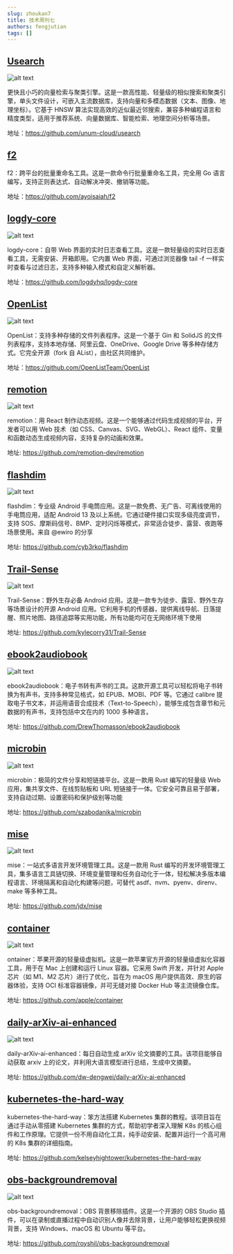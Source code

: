 ```yaml
---
slug: zhoukan7
title: 技术周刊七
authors: fengjutian
tags: []
---
```


## [Usearch](https://github.com/unum-cloud/usearch)

![alt text](./static/imgs/usearch.png)

更快且小巧的向量检索与聚类引擎。这是一款高性能、轻量级的相似搜索和聚类引擎，单头文件设计，可嵌入主流数据库，支持向量和多模态数据（文本、图像、地理坐标）。它基于 HNSW 算法实现高效的近似最近邻搜索，兼容多种编程语言和精度类型，适用于推荐系统、向量数据库、智能检索、地理空间分析等场景。

地址：https://github.com/unum-cloud/usearch

## [f2](https://github.com/ayoisaiah/f2)

f2：跨平台的批量重命名工具。这是一款命令行批量重命名工具，完全用 Go 语言编写，支持正则表达式、自动解决冲突、撤销等功能。

地址：https://github.com/ayoisaiah/f2

## [logdy-core](https://github.com/logdyhq/logdy-core)

![alt text](./static/imgs/logdy-core.gif)

logdy-core：自带 Web 界面的实时日志查看工具。这是一款轻量级的实时日志查看工具，无需安装、开箱即用。它内置 Web 界面，可通过浏览器像 tail -f 一样实时查看与过滤日志，支持多种输入模式和自定义解析器。

地址：https://github.com/logdyhq/logdy-core

## [OpenList](https://github.com/OpenListTeam/OpenList)

![alt text](./static/imgs/openlist.webp)

OpenList：支持多种存储的文件列表程序。这是一个基于 Gin 和 SolidJS 的文件列表程序，支持本地存储、阿里云盘、OneDrive、Google Drive 等多种存储方式。它完全开源（fork 自 AList），由社区共同维护。

地址：https://github.com/OpenListTeam/OpenList

## [remotion](https://github.com/remotion-dev/remotion)

![alt text](./static/imgs/remotion.gif)

remotion：用 React 制作动态视频。这是一个能够通过代码生成视频的平台，开发者可以用 Web 技术（如 CSS、Canvas、SVG、WebGL）、React 组件、变量和函数动态生成视频内容，支持复杂的动画和效果。

地址: https://github.com/remotion-dev/remotion

## [flashdim](https://github.com/cyb3rko/flashdim)

![alt text](./static/imgs/flashdim.png)

flashdim：专业级 Android 手电筒应用。这是一款免费、无广告、可离线使用的手电筒应用，适配 Android 13 及以上系统。它通过硬件接口实现多级亮度调节，支持 SOS、摩斯码信号、BMP、定时闪烁等模式，非常适合徒步、露营、夜跑等场景使用。来自 @ewiro 的分享

地址: https://github.com/cyb3rko/flashdim

## [Trail-Sense](https://github.com/kylecorry31/Trail-Sense)

![alt text](./static/imgs/trail-sense.png)

Trail-Sense：野外生存必备 Android 应用。这是一款专为徒步、露营、野外生存等场景设计的开源 Android 应用。它利用手机的传感器，提供离线导航、日落提醒、照片地图、路径追踪等实用功能，所有功能均可在无网络环境下使用

地址: https://github.com/kylecorry31/Trail-Sense

## [ebook2audiobook](https://github.com/DrewThomasson/ebook2audiobook)

![alt text](./static/imgs/ebook2audiobook.gif)

ebook2audiobook：电子书转有声书的工具。这款开源工具可以轻松将电子书转换为有声书，支持多种常见格式，如 EPUB、MOBI、PDF 等。它通过 calibre 提取电子书文本，并运用语音合成技术（Text-to-Speech），能够生成包含章节和元数据的有声书，支持包括中文在内的 1000 多种语言。

地址: https://github.com/DrewThomasson/ebook2audiobook

## [microbin](https://github.com/szabodanika/microbin)

![alt text](./static/imgs/microbin.webp)

microbin：极简的文件分享和短链接平台。这是一款用 Rust 编写的轻量级 Web 应用，集共享文件、在线剪贴板和 URL 短链接于一体。它安全可靠且易于部署，支持自动过期、设置密码和保护级别等功能


地址: https://github.com/szabodanika/microbin

## [mise](https://github.com/jdx/mise)

![alt text](./static/imgs/mise.gif)

mise：一站式多语言开发环境管理工具。这是一款用 Rust 编写的开发环境管理工具，集多语言工具链切换、环境变量管理和任务自动化于一体，轻松解决多版本编程语言、环境隔离和自动化构建等问题，可替代 asdf、nvm、pyenv、direnv、make 等多种工具。

地址: https://github.com/jdx/mise

## [container](https://github.com/microsoft/container)

![alt text](./static/imgs/container.png)

ontainer：苹果开源的轻量级虚拟机。这是一款苹果官方开源的轻量级虚拟化容器工具，用于在 Mac 上创建和运行 Linux 容器。它采用 Swift 开发，并针对 Apple 芯片（如 M1、M2 芯片）进行了优化，旨在为 macOS 用户提供高效、原生的容器体验，支持 OCI 标准容器镜像，并可无缝对接 Docker Hub 等主流镜像仓库。

地址: https://github.com/apple/container

## [daily-arXiv-ai-enhanced](https://github.com/dw-dengwei/daily-arXiv-ai-enhanced)

![alt text](./static/imgs/daily-arXiv-ai-enhanced.webp)

daily-arXiv-ai-enhanced：每日自动生成 arXiv 论文摘要的工具。该项目能够自动获取 arxiv 上的论文，并利用大语言模型进行总结，生成中文摘要。

地址: https://github.com/dw-dengwei/daily-arXiv-ai-enhanced

## [kubernetes-the-hard-way](https://github.com/kelseyhightower/kubernetes-the-hard-way)

kubernetes-the-hard-way：笨方法搭建 Kubernetes 集群的教程。该项目旨在通过手动从零搭建 Kubernetes 集群的方式，帮助初学者深入理解 K8s 的核心组件和工作原理。它提供一份不用自动化工具，纯手动安装、配置并运行一个高可用的 K8s 集群的详细指南。

地址: https://github.com/kelseyhightower/kubernetes-the-hard-way

## [obs-backgroundremoval](https://github.com/royshil/obs-backgroundremoval)

![alt text](./static/imgs/obs-backgroundremoval.webp)

obs-backgroundremoval：OBS 背景移除插件。这是一个开源的 OBS Studio 插件，可以在录制或直播过程中自动识别人像并去除背景，让用户能够轻松更换视频背景，支持 Windows、macOS 和 Ubuntu 等平台。

地址: https://github.com/royshil/obs-backgroundremoval